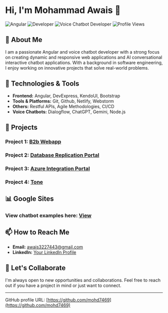 # Hi, I'm Mohammad Awais 👋

![Angular](https://img.shields.io/badge/Angular-v18-red)
![Developer](https://img.shields.io/badge/Developer-Angular-blue)
![Voice Chatbot Developer](https://img.shields.io/badge/Voice%20Chatbot%20Developer-green)
![Profile Views](https://komarev.com/ghpvc/?username=your-username&color=brightgreen)

## 🚀 About Me

I am a passionate Angular and voice chatbot developer with a strong focus on creating dynamic and responsive web applications and AI conversational interactive chatbot applications. With a background in software engineering, I enjoy working on innovative projects that solve real-world problems.

## 🔧 Technologies & Tools

- **Frontend:** Angular, DevExpress, KendoUI, Bootstrap
- **Tools & Platforms:** Git, Github, Netlify, Webstorm
- **Others:** Restful APIs, Agile Methodologies, CI/CD
- **Voice Chatbots:** Dialogflow, ChatGPT, Gemini, Node.js

## 📝 Projects

### Project 1: [B2b Webapp](https://www.upwork.com/freelancers/~01a416a5e17daab2b5?p=1795772385609863168)
### Project 2: [Database Replication Portal](https://www.upwork.com/freelancers/~01a416a5e17daab2b5?p=1795769995342548992)
### Project 3: [Azure Integration Portal](https://www.upwork.com/freelancers/~01a416a5e17daab2b5?p=1795767563821686784)
### Project 4: [Tone](https://www.upwork.com/freelancers/~01a416a5e17daab2b5?p=1168494294115094528)

## 📊 Google Sites

### View chatbot examples here: [View](http://sites.google.com/view/awais786327)

## 📫 How to Reach Me

- **Email:** [awais3227443@gmail.com](mailto:awais3227443@gmail.com)
- **LinkedIn:** [Your LinkedIn Profile](https://linkedin.com/in/your-profile)

## 🤝 Let's Collaborate

I'm always open to new opportunities and collaborations. Feel free to reach out if you have a project in mind or just want to connect.

---

GitHub profile URL: [https://github.com/mohd7469](https://github.com/mohd7469)
